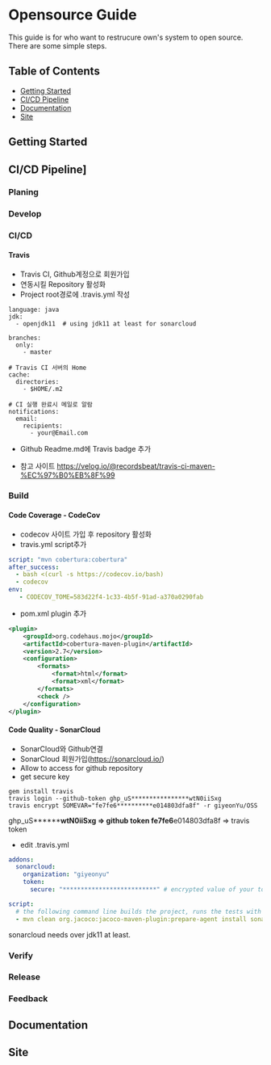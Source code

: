 # Opensource Guide

This guide is for who want to restrucure own's system to open source.
There are some simple steps.

## Table of Contents

 - [Getting Started](#getting-started)
 - [CI/CD Pipeline](#CI/CD-Pipeline)
 - [Documentation](#Documentation)
 - [Site](#Site)

## Getting Started
## CI/CD Pipeline]

### Planing

### Develop

### CI/CD

#### Travis
- Travis CI, Github계정으로 회원가입
- 연동시킬 Repository 활성화
- Project root경로에 .travis.yml 작성
```
language: java
jdk:
  - openjdk11  # using jdk11 at least for sonarcloud

branches:
  only:
    - master

# Travis CI 서버의 Home
cache:
  directories:
    - $HOME/.m2

# CI 실행 완료시 메일로 알람
notifications:
  email:
    recipients:
      - your@Email.com
```
- Github Readme.md에 Travis badge 추가  
+ 참고 사이트  https://velog.io/@recordsbeat/travis-ci-maven-%EC%97%B0%EB%8F%99

### Build

#### Code Coverage - CodeCov
- codecov 사이트 가입 후 repository 활성화  
- travis.yml script추가  
```yml
script: "mvn cobertura:cobertura"
after_success:
  - bash <(curl -s https://codecov.io/bash)
  - codecov
env:
   - CODECOV_TOME=583d22f4-1c33-4b5f-91ad-a370a0290fab
```
- pom.xml plugin 추가 
 
```xml
<plugin>
	<groupId>org.codehaus.mojo</groupId>
	<artifactId>cobertura-maven-plugin</artifactId>
	<version>2.7</version>
	<configuration>
		<formats>
			<format>html</format>
			<format>xml</format>
		</formats>
		<check />
	</configuration>
</plugin>
```
#### Code Quality - SonarCloud
- SonarCloud와 Github연결  
- SonarCloud 회원가입(https://sonarcloud.io/)  
- Allow to access for github repository
- get secure key
```shell
gem install travis
travis login --github-token ghp_uS****************wtN0iiSxg
travis encrypt SOMEVAR="fe7fe6**********e014803dfa8f" -r giyeonYu/OSS
```
ghp_uS****************wtN0iiSxg => github token
fe7fe6**********e014803dfa8f => travis token
+ edit .travis.yml
```yml
addons:
  sonarcloud:
    organization: "giyeonyu"
    token:
      secure: "**************************" # encrypted value of your token

script:
  # the following command line builds the project, runs the tests with coverage and then execute the SonarCloud analysis
  - mvn clean org.jacoco:jacoco-maven-plugin:prepare-agent install sonar:sonar -Dsonar.login=c1a58ac2e42e06851dd4e9c8de969a76a1d53a1f
```
sonarcloud needs over jdk11 at least.

### Verify

### Release

### Feedback

## Documentation

## Site





